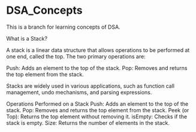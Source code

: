 # DSA_Concepts
This is a branch for learning concepts of DSA.


What is a Stack?

A stack is a linear data structure that allows operations to be performed at one end, called the top. The two primary operations are:

Push: Adds an element to the top of the stack.
Pop: Removes and returns the top element from the stack.

Stacks are widely used in various applications, such as function call management, undo mechanisms, and parsing expressions.

Operations Performed on a Stack
Push: Adds an element to the top of the stack.
Pop: Removes and returns the top element from the stack.
Peek (or Top): Returns the top element without removing it.
isEmpty: Checks if the stack is empty.
Size: Returns the number of elements in the stack.
